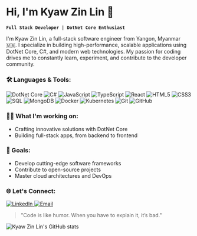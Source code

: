 # Hi, I'm Kyaw Zin Lin 👋

**`Full Stack Developer | DotNet Core Enthusiast`**

I'm Kyaw Zin Lin, a full-stack software engineer from Yangon, Myanmar 🇲🇲. I specialize in building high-performance, scalable applications using DotNet Core, C#, and modern web technologies. My passion for coding drives me to constantly learn, experiment, and contribute to the developer community.

### 🛠️ Languages & Tools:
<p>
  <img src="https://img.shields.io/badge/DotNet%20Core-5C2D91?style=for-the-badge&logo=dotnet&logoColor=white" alt="DotNet Core"/>
  <img src="https://img.shields.io/badge/C%23-239120?style=for-the-badge&logo=c-sharp&logoColor=white" alt="C#"/>
  <img src="https://img.shields.io/badge/JavaScript-F7DF1E?style=for-the-badge&logo=javascript&logoColor=black" alt="JavaScript"/>
  <img src="https://img.shields.io/badge/TypeScript-007ACC?style=for-the-badge&logo=typescript&logoColor=white" alt="TypeScript"/>
  <img src="https://img.shields.io/badge/React-61DAFB?style=for-the-badge&logo=react&logoColor=black" alt="React"/>
  <img src="https://img.shields.io/badge/HTML5-E34F26?style=for-the-badge&logo=html5&logoColor=white" alt="HTML5"/>
  <img src="https://img.shields.io/badge/CSS3-1572B6?style=for-the-badge&logo=css3&logoColor=white" alt="CSS3"/>
  <img src="https://img.shields.io/badge/SQL-4479A1?style=for-the-badge&logo=postgresql&logoColor=white" alt="SQL"/>
  <img src="https://img.shields.io/badge/MongoDB-47A248?style=for-the-badge&logo=mongodb&logoColor=white" alt="MongoDB"/>
  <img src="https://img.shields.io/badge/Docker-2496ED?style=for-the-badge&logo=docker&logoColor=white" alt="Docker"/>
  <img src="https://img.shields.io/badge/Kubernetes-326CE5?style=for-the-badge&logo=kubernetes&logoColor=white" alt="Kubernetes"/>
  <img src="https://img.shields.io/badge/Git-F05032?style=for-the-badge&logo=git&logoColor=white" alt="Git"/>
  <img src="https://img.shields.io/badge/GitHub-181717?style=for-the-badge&logo=github&logoColor=white" alt="GitHub"/>
</p>

### 👨‍💻 What I'm working on:
- Crafting innovative solutions with DotNet Core
- Building full-stack apps, from backend to frontend

### 🚀 Goals:
- Develop cutting-edge software frameworks
- Contribute to open-source projects
- Master cloud architectures and DevOps

### 🌐 Let's Connect:
<p>
  <a href="https://linkedin.com/in/your-linkedin" target="_blank">
    <img src="https://img.shields.io/badge/LinkedIn-0A66C2?style=for-the-badge&logo=linkedin&logoColor=white" alt="LinkedIn"/>
  </a>
  <a href="mailto:your-email@example.com">
    <img src="https://img.shields.io/badge/Email-D14836?style=for-the-badge&logo=gmail&logoColor=white" alt="Email"/>
  </a>
</p>

> "Code is like humor. When you have to explain it, it’s bad."

![Kyaw Zin Lin's GitHub stats](https://github-readme-stats.vercel.app/api?username=KyawZinLin3&show_icons=true&theme=radical)
